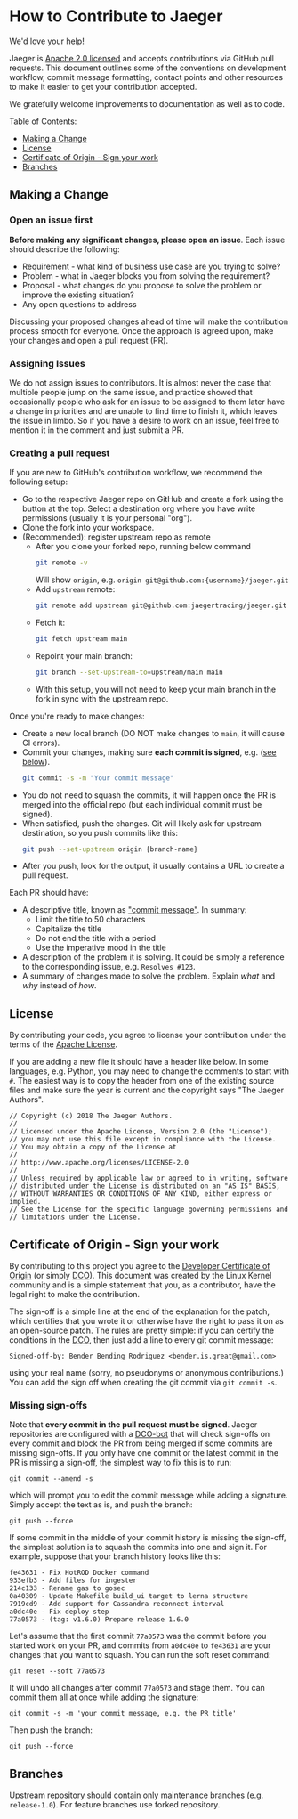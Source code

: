 # How to Contribute to Jaeger

We'd love your help!

Jaeger is [Apache 2.0 licensed](./LICENSE) and accepts contributions via GitHub
pull requests. This document outlines some of the conventions on development
workflow, commit message formatting, contact points and other resources to make
it easier to get your contribution accepted.

We gratefully welcome improvements to documentation as well as to code.

Table of Contents:

* [Making a Change](#making-a-change)
* [License](#license)
* [Certificate of Origin - Sign your work](#certificate-of-origin---sign-your-work)
* [Branches](#branches)

## Making a Change

### Open an issue first

**Before making any significant changes, please open an issue**. Each issue
should describe the following:

* Requirement - what kind of business use case are you trying to solve?
* Problem - what in Jaeger blocks you from solving the requirement?
* Proposal - what changes do you propose to solve the problem or improve the existing situation?
* Any open questions to address

Discussing your proposed changes ahead of time will make the contribution
process smooth for everyone. Once the approach is agreed upon, make your changes
and open a pull request (PR).

### Assigning Issues

We do not assign issues to contributors. It is almost never the case that multiple
people jump on the same issue, and practice showed that occasionally people who ask
for an issue to be assigned to them later have a change in priorities and are unable
to find time to finish it, which leaves the issue in limbo. 
So if you have a desire to work on an issue, feel free to mention it in the comment and just submit a PR.

### Creating a pull request

If you are new to GitHub's contribution workflow, we recommend the following setup:
  * Go to the respective Jaeger repo on GitHub and create a fork using the button at the top. Select a destination org where you have write permissions (usually it is your personal "org").
  * Clone the fork into your workspace.
  * (Recommended): register upstream repo as remote
    * After you clone your forked repo, running below command
      ```bash
      git remote -v
      ``` 
      Will show `origin`, e.g. 
      ```origin	git@github.com:{username}/jaeger.git```
    * Add `upstream` remote:
      ```bash
      git remote add upstream git@github.com:jaegertracing/jaeger.git
      ```
    * Fetch it:
      ```bash
      git fetch upstream main
      ```
    * Repoint your main branch: 
      ```bash
      git branch --set-upstream-to=upstream/main main
      ```
    * With this setup, you will not need to keep your main branch in the fork in sync with the upstream repo.

Once you're ready to make changes:
  * Create a new local branch (DO NOT make changes to `main`, it will cause CI errors).
  * Commit your changes, making sure **each commit is signed**, e.g.
    ([see below](#certificate-of-origin---sign-your-work)).
    ```bash
    git commit -s -m "Your commit message"
    ``` 
  * You do not need to squash the commits, it will happen once the PR is merged into the official repo (but each individual commit must be signed).
  * When satisfied, push the changes. Git will likely ask for upstream destination, so you push commits like this:
    ```bash
    git push --set-upstream origin {branch-name}
    ```
  * After you push, look for the output, it usually contains a URL to create a pull request.

Each PR should have:

* A descriptive title, known as ["commit message"][good-commit-msg]. In summary:
  * Limit the title to 50 characters
  * Capitalize the title
  * Do not end the title with a period
  * Use the imperative mood in the title
* A description of the problem it is solving. It could be simply a reference to the corresponding issue, e.g. `Resolves #123`.
* A summary of changes made to solve the problem. Explain _what_ and _why_ instead of _how_.

## License

By contributing your code, you agree to license your contribution under the
terms of the [Apache License](./LICENSE).

If you are adding a new file it should have a header like below. In some
languages, e.g. Python, you may need to change the comments to start with `#`.
The easiest way is to copy the header from one of the existing source files and
make sure the year is current and the copyright says "The Jaeger Authors".

```
// Copyright (c) 2018 The Jaeger Authors.
//
// Licensed under the Apache License, Version 2.0 (the "License");
// you may not use this file except in compliance with the License.
// You may obtain a copy of the License at
//
// http://www.apache.org/licenses/LICENSE-2.0
//
// Unless required by applicable law or agreed to in writing, software
// distributed under the License is distributed on an "AS IS" BASIS,
// WITHOUT WARRANTIES OR CONDITIONS OF ANY KIND, either express or implied.
// See the License for the specific language governing permissions and
// limitations under the License.
```

## Certificate of Origin - Sign your work

By contributing to this project you agree to the
[Developer Certificate of Origin](https://developercertificate.org/) (or simply
[DCO](./DCO)). This document was created by the Linux Kernel community and is a
simple statement that you, as a contributor, have the legal right to make the
contribution.

The sign-off is a simple line at the end of the explanation for the patch, which
certifies that you wrote it or otherwise have the right to pass it on as an
open-source patch. The rules are pretty simple: if you can certify the
conditions in the [DCO](./DCO), then just add a line to every git commit
message:

    Signed-off-by: Bender Bending Rodriguez <bender.is.great@gmail.com>

using your real name (sorry, no pseudonyms or anonymous contributions.) You can
add the sign off when creating the git commit via `git commit -s`.

### Missing sign-offs

Note that **every commit in the pull request must be signed**. Jaeger
repositories are configured with a [DCO-bot][dco-bot] that will check sign-offs
on every commit and block the PR from being merged if some commits are missing
sign-offs. If you only have one commit or the latest commit in the PR is missing
a sign-off, the simplest way to fix this is to run:

```
git commit --amend -s
```

which will prompt you to edit the commit message while adding a signature.
Simply accept the text as is, and push the branch:

```
git push --force
```

If some commit in the middle of your commit history is missing the sign-off, the
simplest solution is to squash the commits into one and sign it. For example,
suppose that your branch history looks like this:

```
fe43631 - Fix HotROD Docker command
933efb3 - Add files for ingester
214c133 - Rename gas to gosec
0a40309 - Update Makefile build_ui target to lerna structure
7919cd9 - Add support for Cassandra reconnect interval
a0dc40e - Fix deploy step
77a0573 - (tag: v1.6.0) Prepare release 1.6.0
```

Let's assume that the first commit `77a0573` was the commit before you started
work on your PR, and commits from `a0dc40e` to `fe43631` are your changes that
you want to squash. You can run the soft reset command:

```
git reset --soft 77a0573
```

It will undo all changes after commit `77a0573` and stage them. You can commit
them all at once while adding the signature:

```
git commit -s -m 'your commit message, e.g. the PR title'
```

Then push the branch:

```
git push --force
```

[good-commit-msg]: https://chris.beams.io/posts/git-commit/
[dco-bot]: https://github.com/probot/dco#how-it-works

## Branches

Upstream repository should contain only maintenance branches (e.g. `release-1.0`). For feature
branches use forked repository.
